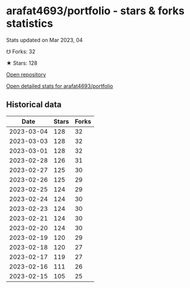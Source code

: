 # arafat4693/portfolio - stars & forks statistics

Stats updated on Mar 2023, 04

☋ Forks: 32

★ Stars: 128

[Open repository](https://github.com/arafat4693/portfolio)

[Open detailed stats for arafat4693/portfolio](https://reviewgithub.com/rep/arafat4693/portfolio)

## Historical data
| Date | Stars | Forks |
|------|-------|-------|
| 2023-03-04 | 128 | 32 | 
| 2023-03-03 | 128 | 32 | 
| 2023-03-01 | 128 | 32 | 
| 2023-02-28 | 126 | 31 | 
| 2023-02-27 | 125 | 30 | 
| 2023-02-26 | 125 | 29 | 
| 2023-02-25 | 124 | 29 | 
| 2023-02-24 | 124 | 30 | 
| 2023-02-23 | 124 | 30 | 
| 2023-02-21 | 124 | 30 | 
| 2023-02-20 | 124 | 30 | 
| 2023-02-19 | 120 | 29 | 
| 2023-02-18 | 120 | 27 | 
| 2023-02-17 | 119 | 27 | 
| 2023-02-16 | 111 | 26 | 
| 2023-02-15 | 105 | 25 | 

